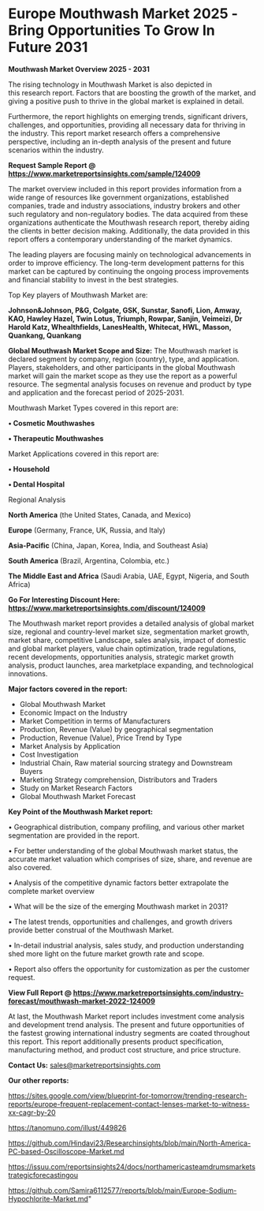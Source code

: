 # Europe Mouthwash Market 2025 -Bring Opportunities To Grow In Future 2031

<Strong> Mouthwash Market Overview 2025 - 2031</strong>

The rising technology in Mouthwash Market is also depicted in this research report. Factors that are boosting the growth of the market, and giving a positive push to thrive in the global market is explained in detail.

Furthermore, the report highlights on emerging trends, significant drivers, challenges, and opportunities, providing all necessary data for thriving in the industry. This report market research offers a comprehensive perspective, including an in-depth analysis of the present and future scenarios within the industry.

<strong>Request Sample Report @ <a href=https://www.marketreportsinsights.com/sample/124009>https://www.marketreportsinsights.com/sample/124009</a></strong>

The market overview included in this report provides information from a wide range of resources like government organizations, established companies, trade and industry associations, industry brokers and other such regulatory and non-regulatory bodies. The data acquired from these organizations authenticate the Mouthwash research report, thereby aiding the clients in better decision making. Additionally, the data provided in this report offers a contemporary understanding of the market dynamics.

The leading players are focusing mainly on technological advancements in order to improve efficiency. The long-term development patterns for this market can be captured by continuing the ongoing process improvements and financial stability to invest in the best strategies.

Top Key players of Mouthwash Market are:

<strong>Johnson&Johnson, P&G, Colgate, GSK, Sunstar, Sanofi, Lion, Amway, KAO, Hawley Hazel, Twin Lotus, Triumph, Rowpar, Sanjin, Veimeizi, Dr Harold Katz, Whealthfields, LanesHealth, Whitecat, HWL, Masson, Quankang, Quankang</strong>

<strong><b>Global Mouthwash Market Scope and Size:</b></strong>
The Mouthwash market is declared segment by company, region (country), type, and application. Players, stakeholders, and other participants in the global Mouthwash market will gain the market scope as they use the report as a powerful resource. The segmental analysis focuses on revenue and product by type and application and the forecast period of 2025-2031.

Mouthwash Market Types covered in this report are:

<strong>• Cosmetic Mouthwashes

• Therapeutic Mouthwashes</strong>

Market Applications covered in this report are:

<strong>• Household

• Dental Hospital</strong> 

Regional Analysis

<strong>North America</strong> (the United States, Canada, and Mexico)

<strong>Europe</strong> (Germany, France, UK, Russia, and Italy)

<strong>Asia-Pacific</strong> (China, Japan, Korea, India, and Southeast Asia)

<strong>South America</strong> (Brazil, Argentina, Colombia, etc.)

<strong>The Middle East and Africa</strong> (Saudi Arabia, UAE, Egypt, Nigeria, and South Africa)

<strong>Go For Interesting Discount Here: <a href=https://www.marketreportsinsights.com/discount/124009>https://www.marketreportsinsights.com/discount/124009</a></strong>

The Mouthwash market report provides a detailed analysis of global market size, regional and country-level market size, segmentation market growth, market share, competitive Landscape, sales analysis, impact of domestic and global market players, value chain optimization, trade regulations, recent developments, opportunities analysis, strategic market growth analysis, product launches, area marketplace expanding, and technological innovations.

<strong><b>Major factors covered in the report:</b></strong>
<ul>
  <li>Global Mouthwash Market </li>
  <li>Economic Impact on the Industry</li>
  <li>Market Competition in terms of Manufacturers</li>
  <li>Production, Revenue (Value) by geographical segmentation</li>
  <li>Production, Revenue (Value), Price Trend by Type</li>
  <li>Market Analysis by Application</li>
  <li>Cost Investigation</li>
  <li>Industrial Chain, Raw material sourcing strategy and Downstream Buyers</li>
  <li>Marketing Strategy comprehension, Distributors and Traders</li>
  <li>Study on Market Research Factors</li>
  <li>Global Mouthwash Market Forecast</li>
</ul>

<strong><b>Key Point of the Mouthwash Market report:</b></strong>

• Geographical distribution, company profiling, and various other market segmentation are provided in the report.

• For better understanding of the global Mouthwash market status, the accurate market valuation which comprises of size, share, and revenue are also covered.

• Analysis of the competitive dynamic factors better extrapolate the complete market overview

• What will be the size of the emerging Mouthwash market in 2031?

• The latest trends, opportunities and challenges, and growth drivers provide better construal of the Mouthwash Market.

• In-detail industrial analysis, sales study, and production understanding shed more light on the future market growth rate and scope.

• Report also offers the opportunity for customization as per the customer request.

<strong><b>View Full Report @ <a href=https://www.marketreportsinsights.com/industry-forecast/mouthwash-market-2022-124009>https://www.marketreportsinsights.com/industry-forecast/mouthwash-market-2022-124009</a></b></strong>


At last, the Mouthwash Market report includes investment come analysis and development trend analysis. The present and future opportunities of the fastest growing international industry segments are coated throughout this report. This report additionally presents product specification, manufacturing method, and product cost structure, and price structure.

<strong>Contact Us:</strong>
sales@marketreportsinsights.com

<strong>Our other reports:</strong>

<a href=https://sites.google.com/view/blueprint-for-tomorrow/trending-research-reports/europe-frequent-replacement-contact-lenses-market-to-witness-xx-cagr-by-20>https://sites.google.com/view/blueprint-for-tomorrow/trending-research-reports/europe-frequent-replacement-contact-lenses-market-to-witness-xx-cagr-by-20</a>

<a href=https://tanomuno.com/illust/449826>https://tanomuno.com/illust/449826</a>

<a href=https://github.com/Hindavi23/Researchinsights/blob/main/North-America-PC-based-Oscilloscope-Market.md>https://github.com/Hindavi23/Researchinsights/blob/main/North-America-PC-based-Oscilloscope-Market.md</a>

<a href=https://issuu.com/reportsinsights24/docs/northamericasteamdrumsmarketstrategicforecastingou>https://issuu.com/reportsinsights24/docs/northamericasteamdrumsmarketstrategicforecastingou</a>

<a href=https://github.com/Samira6112577/reports/blob/main/Europe-Sodium-Hypochlorite-Market.md>https://github.com/Samira6112577/reports/blob/main/Europe-Sodium-Hypochlorite-Market.md</a>"
